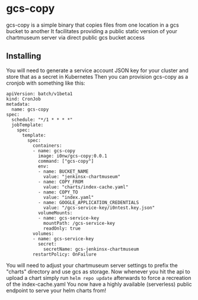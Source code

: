 # gcs-copy

gcs-copy is a simple binary that copies files from one location in a gcs bucket to another
It facilitates providing a public static version of your chartmuseum server via direct public gcs bucket access

## Installing

You will need to generate a service account JSON key for your cluster and store that as a secret in Kubernetes
Then you can provision gcs-copy as a cronjob with something like this:

    apiVersion: batch/v1beta1
    kind: CronJob
    metadata:
      name: gcs-copy
    spec:
      schedule: "*/1 * * * *"
      jobTemplate:
        spec:
          template:
            spec:
              containers:
              - name: gcs-copy
                image: i0nw/gcs-copy:0.0.1
                command: ["gcs-copy"]
                env:
                - name: BUCKET_NAME
                  value: "jenkinsx-chartmuseum"
                - name: COPY_FROM
                  value: "charts/index-cache.yaml"
                - name: COPY_TO
                  value: "index.yaml"
                - name: GOOGLE_APPLICATION_CREDENTIALS
                  value: "/gcs-service-key/i0ntest.key.json"
                volumeMounts:
                - name: gcs-service-key
                  mountPath: /gcs-service-key
                  readOnly: true
              volumes:
              - name: gcs-service-key
                secret:
                  secretName: gcs-jenkinsx-chartmuseum
              restartPolicy: OnFailure


You will need to adjust your chartmuseum server settings to prefix the "charts" directory and use gcs as storage.
Now whenever you hit the api to upload a chart simply run `helm repo update` afterwards to force a recreation of the index-cache.yaml 
You now have a highly available (serverless) public endpoint to serve your helm charts from! 
